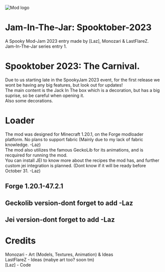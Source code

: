 ![Mod logo](soon)
# Jam-In-The-Jar: Spooktober-2023
A Spooky Mod-Jam 2023 entry made by [Laz], Monozari &amp; LastFlareZ.  
Jam-In-The-Jar series entry 1.

# Spooktober 2023: The Carnival.
Due to us starting late in the SpookyJam 2023 event, for the first release we wont be having any big features, but look out for updates!  
The main content is the Jack In The box which is a decoration, but has a big suprise, so be careful when opening it.  
Also some decorations.

# Loader
The mod was designed for Minecraft 1.20.1, on the Forge modloader platform. No plans to support fabric (Mainly due to my lack of fabric knowledge. -Laz)  
The mod also utilizes the famous GeckoLib for its animations, and is recquired for running the mod.  
You can install JEI to know more about the recipes the mod has, and further custom jei integration is planned. (Dont know if it will be ready before October 31. -Laz)
## Forge 1.20.1-47.2.1
## Geckolib version-dont forget to add -Laz
## Jei version-dont forget to add -Laz

# Credits
Monozari - Art (Models, Textures, Animation) & Ideas   
LastFlareZ - Ideas (mabye art too? soon tm)  
[Laz] - Code
